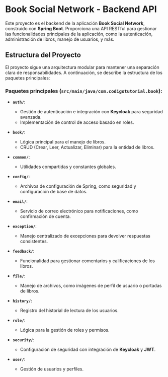 # Book Social Network - Backend API

Este proyecto es el backend de la aplicación **Book Social Network**, construido con **Spring Boot**. Proporciona una API RESTful para gestionar las funcionalidades principales de la aplicación, como la autenticación, administración de libros, manejo de usuarios, y más.

## Estructura del Proyecto

El proyecto sigue una arquitectura modular para mantener una separación clara de responsabilidades. A continuación, se describe la estructura de los paquetes principales:

### **Paquetes principales** (`src/main/java/com.codigotutorial.book`):

- **`auth/`**:
    - Gestión de autenticación e integración con **Keycloak** para seguridad avanzada.
    - Implementación de control de acceso basado en roles.

- **`book/`**:
    - Lógica principal para el manejo de libros.
    - CRUD (Crear, Leer, Actualizar, Eliminar) para la entidad de libros.

- **`common/`**:
    - Utilidades compartidas y constantes globales.

- **`config/`**:
    - Archivos de configuración de Spring, como seguridad y configuración de base de datos.

- **`email/`**:
    - Servicio de correo electrónico para notificaciones, como confirmación de cuenta.

- **`exception/`**:
    - Manejo centralizado de excepciones para devolver respuestas consistentes.

- **`feedback/`**:
    - Funcionalidad para gestionar comentarios y calificaciones de los libros.

- **`file/`**:
    - Manejo de archivos, como imágenes de perfil de usuario o portadas de libros.

- **`history/`**:
    - Registro del historial de lectura de los usuarios.

- **`role/`**:
    - Lógica para la gestión de roles y permisos.

- **`security/`**:
    - Configuración de seguridad con integración de **Keycloak** y **JWT**.

- **`user/`**:
    - Gestión de usuarios y perfiles.
